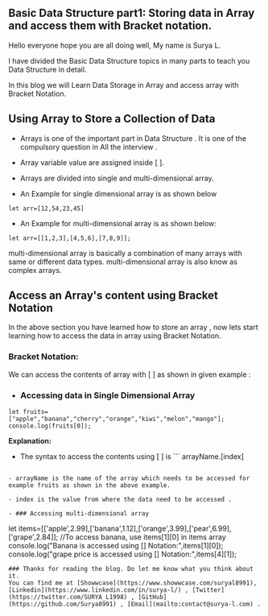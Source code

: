 ## Basic Data Structure part1: Storing data in Array and access them with Bracket notation.

Hello everyone hope you are all doing well, My name is Surya L.

I have divided the Basic Data Structure topics in many parts to teach you Data Structure in detail.

In this blog we will Learn Data Storage in Array and access array with Bracket Notation.

## Using Array to Store a Collection of Data

- Arrays is one of the important part in Data Structure . It is one of the compulsory question in All the interview .

- Array variable value are assigned inside [ ].

- Arrays are divided into single and multi-dimensional array.

- An Example for single dimensional array is as shown below
```
let arr=[12,54,23,45]
```

- An Example for multi-dimensional array is as shown below:
```
let arr=[[1,2,3],[4,5,6],[7,8,9]];
```
multi-dimensional array is basically a combination of many arrays with same or different data types.
multi-dimensional array is also know as complex arrays.

## Access an Array's content using Bracket Notation

In the above section you have learned how to store an array , now lets start learning how to access the data in array using Bracket Notation.

### Bracket Notation:

We can access the contents of array with [ ] as shown in given example :

- ### Accessing data in Single Dimensional Array 

```
let fruits=["apple","banana","cherry","orange","kiwi","melon","mango"];
console.log(fruits[0]);
```
**Explanation:**

- The syntax to access the contents using [ ] is ```
arrayName.[index]
```

- arrayName is the name of the array which needs to be accessed for example fruits as shown in the above example.

- index is the value from where the data need to be accessed .

- ### Accessing multi-dimensional array
```
let items=[['apple',2.99],['banana',1.12],['orange',3.99],['pear',6.99],['grape',2.84]];
//To access banana, use items[1][0] in items array
console.log("Banana is accessed using [] Notation:",items[1][0]);
console.log("grape price is accessed using [] Notation:",items[4][1]);
```
### Thanks for reading the blog. Do let me know what you think about it.
You can find me at [Showwcase](https://www.showwcase.com/suryal8991), [Linkedin](https://www.linkedin.com/in/surya-l/) , [Twitter](https://twitter.com/SURYA_L1998) , [GitHub](https://github.com/Surya8991) , [Email](mailto:contact@surya-l.com) .